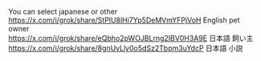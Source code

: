 You can select japanese or other
<br>
https://x.com/i/grok/share/StPIU8lHi7Yp5DeMVmYFPjVoH English pet owner
<br>
https://x.com/i/grok/share/eQbho2pWOJBLrng2IBV0H3A9E 日本語 飼い主
<br>
https://x.com/i/grok/share/8gnUvLly0o5dSz2Tbpm3uYdcP 日本語 小説
